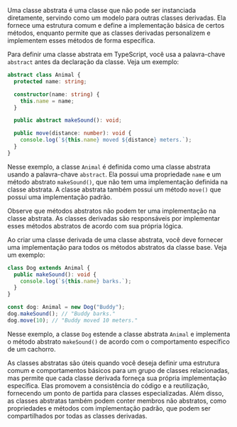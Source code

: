 Uma classe abstrata é uma classe que não pode ser instanciada diretamente, servindo como um modelo para outras classes derivadas. Ela fornece uma estrutura comum e define a implementação básica de certos métodos, enquanto permite que as classes derivadas personalizem e implementem esses métodos de forma específica.

Para definir uma classe abstrata em TypeScript, você usa a palavra-chave `abstract` antes da declaração da classe. Veja um exemplo:

```typescript
abstract class Animal {
  protected name: string;

  constructor(name: string) {
    this.name = name;
  }

  public abstract makeSound(): void;

  public move(distance: number): void {
    console.log(`${this.name} moved ${distance} meters.`);
  }
}
```

Nesse exemplo, a classe `Animal` é definida como uma classe abstrata usando a palavra-chave `abstract`. Ela possui uma propriedade `name` e um método abstrato `makeSound()`, que não tem uma implementação definida na classe abstrata. A classe abstrata também possui um método `move()` que possui uma implementação padrão.

Observe que métodos abstratos não podem ter uma implementação na classe abstrata. As classes derivadas são responsáveis por implementar esses métodos abstratos de acordo com sua própria lógica.

Ao criar uma classe derivada de uma classe abstrata, você deve fornecer uma implementação para todos os métodos abstratos da classe base. Veja um exemplo:

```typescript
class Dog extends Animal {
  public makeSound(): void {
    console.log(`${this.name} barks.`);
  }
}

const dog: Animal = new Dog("Buddy");
dog.makeSound(); // "Buddy barks."
dog.move(10); // "Buddy moved 10 meters."
```

Nesse exemplo, a classe `Dog` estende a classe abstrata `Animal` e implementa o método abstrato `makeSound()` de acordo com o comportamento específico de um cachorro.

As classes abstratas são úteis quando você deseja definir uma estrutura comum e comportamentos básicos para um grupo de classes relacionadas, mas permite que cada classe derivada forneça sua própria implementação específica. Elas promovem a consistência do código e a reutilização, fornecendo um ponto de partida para classes especializadas. Além disso, as classes abstratas também podem conter membros não abstratos, como propriedades e métodos com implementação padrão, que podem ser compartilhados por todas as classes derivadas.
